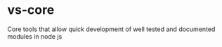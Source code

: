 vs-core
=======

Core tools that allow quick development of well tested and documented modules in node js